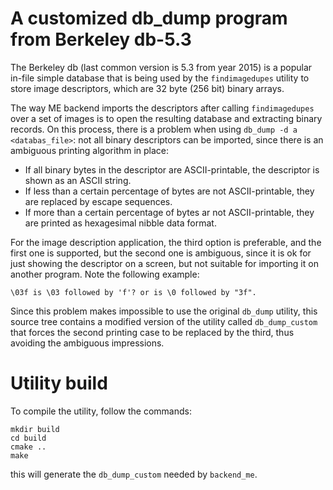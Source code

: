 # A customized db_dump program from Berkeley db-5.3

The Berkeley db (last common version is 5.3 from year 2015) is a popular in-file simple database
that is being used by the `findimagedupes` utility to store image descriptors, which are 32 byte
(256 bit) binary arrays.

The way ME backend imports the descriptors after calling `findimagedupes` over a set of images is
to open the resulting database and extracting binary records. On this process, there is a problem
when using `db_dump -d a <databas_file>`: not all binary descriptors can be imported, since there
is an ambiguous printing algorithm in place:
- If all binary bytes in the descriptor are ASCII-printable, the descriptor is shown as an ASCII
  string.
- If less than a certain percentage of bytes are not ASCII-printable, they are replaced by escape
  sequences.
- If more than a certain percentage of bytes ar not ASCII-printable, they are printed as hexagesimal
  nibble data format.

For the image description application, the third option is preferable, and the first one is supported,
but the second one is ambiguous, since it is ok for just showing the descriptor on a screen, but not
suitable for importing it on another program. Note the following example:

```
\03f is \03 followed by 'f'? or is \0 followed by "3f".
```

Since this problem makes impossible to use the original `db_dump` utility, this source tree contains
a modified version of the utility called `db_dump_custom` that forces the second printing case to be
replaced by the third, thus avoiding the ambiguous impressions.

# Utility build

To compile the utility, follow the commands:

```
mkdir build
cd build
cmake ..
make
```

this will generate the `db_dump_custom` needed by `backend_me`.
